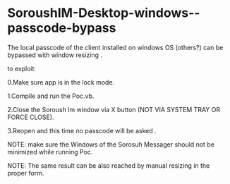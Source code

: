 # SoroushIM-Desktop-windows--passcode-bypass
The local passcode of the client installed on windows OS (others?) can be bypassed with window resizing .

to exploit: 

0.Make sure app is in the lock mode.

1.Compile and run the Poc.vb.

2.Close the Soroush Im window via X button (NOT VIA SYSTEM TRAY OR FORCE CLOSE).

3.Reopen and this time no passcode will be asked .

NOTE: make sure the Windows of the Sorosuh Messager should not be minimized while running Poc.

NOTE: The same result can be also reached by manual resizing in the proper form. 
